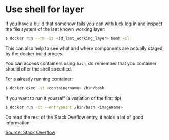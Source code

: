 # Use shell for layer

If you have a build that somehow fails you can with luck log in and inspect the file system of the last known working layer:

```bash
$ docker run --rm -it <id_last_working_layer> bash -il
```

This can also help to see what and where components are actually staged, by the docker build proces.

You can access containers using `bash`, do remember that you container should offer the shell specified.

For a already running container:

```bash
$ docker exec -it <containername> /bin/bash
```

If you want to run it yourself (a variation of the first tip)

```bash
$ docker run -it --entrypoint /bin/bash <imagename>
```

Do read the rest of the Stack Oveflow entry, it holds a lot of good information.

[Source: Stack Overflow](http://stackoverflow.com/questions/26220957/how-can-i-inspect-the-file-system-of-a-failed-docker-build)

